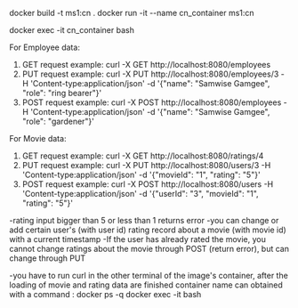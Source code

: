 
docker build -t ms1:cn .
docker run -it --name cn_container ms1:cn

docker exec -it cn_container bash

For Employee data:
1. GET request example:
curl -X GET http://localhost:8080/employees
2. PUT request example:
curl -X PUT http://localhost:8080/employees/3 -H 'Content-type:application/json' -d '{"name": "Samwise Gamgee", "role": "ring bearer"}'
3. POST request example:
curl -X POST http://localhost:8080/employees -H 'Content-type:application/json' -d '{"name": "Samwise Gamgee", "role": "gardener"}'


For Movie data:
1. GET request example:
curl -X GET http://localhost:8080/ratings/4
2. PUT request example:
curl -X PUT http://localhost:8080/users/3 -H 'Content-type:application/json' -d '{"movieId": "1", "rating": "5"}'
3. POST request example:
curl -X POST http://localhost:8080/users -H 'Content-type:application/json' -d '{"userId": "3", "movieId": "1", "rating": "5"}'



-rating input  bigger than 5 or less than 1 returns error
-you can change or add certain user's (with user id) rating record about a movie (with movie id) with a current timestamp
-If the user has already rated the movie, you cannot change ratings about the movie through POST (return error), but can change through PUT

-you have to run curl in the other terminal of the image's container, after the loading of movie and rating data are finished
container name can obtained with a command : docker ps -q
docker exec -it <container-name> bash




